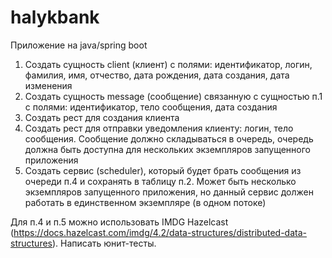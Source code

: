 # halykbank

Приложение на java/spring boot 
1. Создать сущность client (клиент) с полями: идентификатор, логин, фамилия, имя, отчество, дата рождения, дата создания, дата изменения 
2. Создать сущность message (сообщение) связанную с сущностью п.1 с полями: идентификатор, тело сообщения, дата создания 
3. Создать рест для создания клиента 
4. Создать рест для отправки уведомления клиенту: логин, тело сообщения. Сообщение должно складываться в очередь, очередь должна быть доступна для нескольких экземпляров запущенного приложения 
5. Создать сервис (scheduler), который будет брать сообщения из очереди п.4 и сохранять в таблицу п.2. Может быть несколько экземпляров запущенного приложения, но данный сервис должен работать в единственном экземпляре (в одном потоке) 
 
Для п.4 и п.5 можно использовать IMDG Hazelcast (https://docs.hazelcast.com/imdg/4.2/data-structures/distributed-data-structures). 
Написать юнит-тесты.